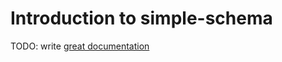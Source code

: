 # Introduction to simple-schema

TODO: write [great documentation](http://jacobian.org/writing/great-documentation/what-to-write/)
